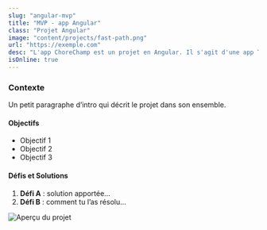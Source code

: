 ```yaml
---
slug: "angular-mvp"
title: "MVP - app Angular"
class: "Projet Angular"
image: "content/projects/fast-path.png"
url: "https://exemple.com"
desc: "L'app ChoreChamp est un projet en Angular. Il s'agit d'une app To Do partagée, avec un système de points pour booster l'engagement."
isOnline: true
---
```


### Contexte

Un petit paragraphe d’intro qui décrit le projet dans son ensemble.

#### Objectifs

- Objectif 1  
- Objectif 2  
- Objectif 3

#### Défis et Solutions

1. **Défi A** : solution apportée…  
2. **Défi B** : comment tu l’as résolu…  

![Aperçu du projet](/assets/images/projet.jpg)
